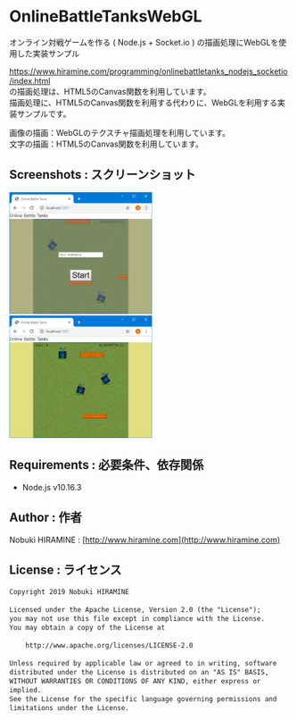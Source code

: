 # OnlineBattleTanksWebGL
オンライン対戦ゲームを作る ( Node.js + Socket.io ) の描画処理にWebGLを使用した実装サンプル

https://www.hiramine.com/programming/onlinebattletanks_nodejs_socketio/index.html  
の描画処理は、HTML5のCanvas関数を利用しています。  
描画処理に、HTML5のCanvas関数を利用する代わりに、WebGLを利用する実装サンプルです。

画像の描画：WebGLのテクスチャ描画処理を利用しています。  
文字の描画：HTML5のCanvas関数を利用しています。

## Screenshots : スクリーンショット
<img src="_images/Screenshot_01.png" width="256" alt="Screenshot"/> <img src="_images/Screenshot_02.png" width="256" alt="Screenshot"/> 

## Requirements : 必要条件、依存関係
- Node.js v10.16.3

## Author : 作者
Nobuki HIRAMINE : [http://www.hiramine.com](http://www.hiramine.com)

## License : ライセンス
```
Copyright 2019 Nobuki HIRAMINE

Licensed under the Apache License, Version 2.0 (the "License");
you may not use this file except in compliance with the License.
You may obtain a copy of the License at

    http://www.apache.org/licenses/LICENSE-2.0

Unless required by applicable law or agreed to in writing, software
distributed under the License is distributed on an "AS IS" BASIS,
WITHOUT WARRANTIES OR CONDITIONS OF ANY KIND, either express or implied.
See the License for the specific language governing permissions and
limitations under the License.
```
